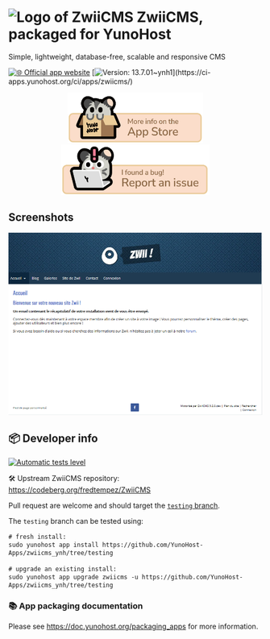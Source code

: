 <!--
N.B.: This README was automatically generated by <https://github.com/YunoHost/apps_tools/blob/main/readme_generator>
It shall NOT be edited by hand.
-->

<h1>
  <img src="https://raw.githubusercontent.com/YunoHost/apps/main/logos/zwiicms.png" width="32px" alt="Logo of ZwiiCMS">
  ZwiiCMS, packaged for YunoHost
</h1>

Simple, lightweight, database-free, scalable and responsive CMS

[![🌐 Official app website](https://img.shields.io/badge/Official_app_website-darkgreen?style=for-the-badge)](https://zwiicms.fr/)
[![Version: 13.7.01~ynh1](https://img.shields.io/badge/Version-13.7.01~ynh1-rgb(18,138,11)?style=for-the-badge)](https://ci-apps.yunohost.org/ci/apps/zwiicms/)

<div align="center">
<a href="https://apps.yunohost.org/app/zwiicms"><img height="100px" src="https://github.com/YunoHost/yunohost-artwork/raw/refs/heads/main/badges/neopossum-badges/badge_more_info_on_the_appstore.svg"/></a>
<a href="https://github.com/YunoHost-Apps/zwiicms_ynh/issues"><img height="100px" src="https://github.com/YunoHost/yunohost-artwork/raw/refs/heads/main/badges/neopossum-badges/badge_report_an_issue.svg"/></a>
</div>


## Screenshots
![Screenshot of ZwiiCMS](./doc/screenshots/dashboard.png)

## 📦 Developer info

[![Automatic tests level](https://apps.yunohost.org/badge/cilevel/zwiicms)](https://ci-apps.yunohost.org/ci/apps/zwiicms/)

🛠️ Upstream ZwiiCMS repository: <https://codeberg.org/fredtempez/ZwiiCMS>

Pull request are welcome and should target the [`testing` branch](https://github.com/YunoHost-Apps/zwiicms_ynh/tree/testing).

The `testing` branch can be tested using:
```
# fresh install:
sudo yunohost app install https://github.com/YunoHost-Apps/zwiicms_ynh/tree/testing

# upgrade an existing install:
sudo yunohost app upgrade zwiicms -u https://github.com/YunoHost-Apps/zwiicms_ynh/tree/testing
```

### 📚 App packaging documentation

Please see <https://doc.yunohost.org/packaging_apps> for more information.